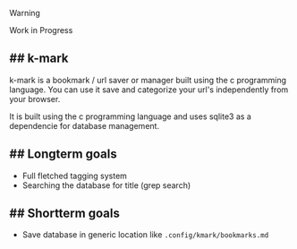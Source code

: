 > [!Warning]
> Work in Progress

## ## k-mark

k-mark is a bookmark / url saver or manager built using the c programming language.
You can use it save and categorize your url's independently from your browser.

It is built using the c programming language and uses sqlite3 as a dependencie for database management.

## ## Longterm goals

- Full fletched tagging system
- Searching the database for title (grep search)

## ## Shortterm goals

- Save database in generic location like `.config/kmark/bookmarks.md`
